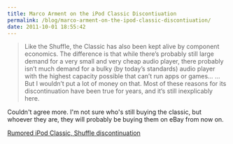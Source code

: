 ```yaml
---
title: Marco Arment on the iPod Classic Discontiuation
permalink: /blog/marco-arment-on-the-ipod-classic-discontiuation/
date: 2011-10-01 18:55:42
---
```


> Like the Shuffle, the Classic has also been kept alive by component economics. The difference is that while there’s probably still large demand for a very small and very cheap audio player, there probably isn’t much demand for a bulky (by today’s standards) audio player with the highest capacity possible that can’t run apps or games… …But I wouldn’t put a lot of money on that. Most of these reasons for its discontinuation have been true for years, and it’s still inexplicably here.

Couldn't agree more. I'm not sure who's still buying the classic, but whoever they are, they will probably be buying them on eBay from now on. 

[Rumored iPod Classic, Shuffle discontinuation](http://www.marco.org/2011/10-01-ipod-classic-rumored-discontinuation)